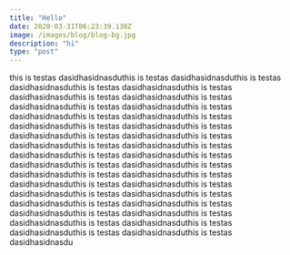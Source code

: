 ```yaml
---
title: "Hello"
date: 2020-03-31T06:23:39.138Z
image: /images/blog/blog-bg.jpg
description: "hi"
type: "post"
---
```

this is testas dasidhasidnasduthis is testas dasidhasidnasduthis is testas dasidhasidnasduthis is testas dasidhasidnasduthis is testas dasidhasidnasduthis is testas dasidhasidnasduthis is testas dasidhasidnasduthis is testas dasidhasidnasduthis is testas dasidhasidnasduthis is testas dasidhasidnasduthis is testas dasidhasidnasduthis is testas dasidhasidnasduthis is testas dasidhasidnasduthis is testas dasidhasidnasduthis is testas dasidhasidnasduthis is testas dasidhasidnasduthis is testas dasidhasidnasduthis is testas dasidhasidnasduthis is testas dasidhasidnasduthis is testas dasidhasidnasduthis is testas dasidhasidnasduthis is testas dasidhasidnasduthis is testas dasidhasidnasduthis is testas dasidhasidnasduthis is testas dasidhasidnasduthis is testas dasidhasidnasduthis is testas dasidhasidnasduthis is testas dasidhasidnasduthis is testas dasidhasidnasduthis is testas dasidhasidnasduthis is testas dasidhasidnasduthis is testas dasidhasidnasduthis is testas dasidhasidnasduthis is testas dasidhasidnasduthis is testas dasidhasidnasdu

